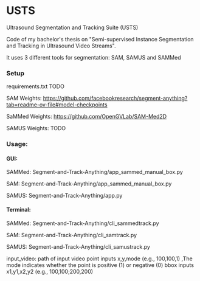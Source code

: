 # USTS

Ultrasound Segmentation and Tracking Suite (USTS)

Code of my bachelor's thesis on "Semi-supervised Instance Segmentation and Tracking in Ultrasound Video Streams".

It uses 3 different tools for segmentation: SAM, SAMUS and SAMMed

### Setup

requirements.txt TODO

SAM Weights: https://github.com/facebookresearch/segment-anything?tab=readme-ov-file#model-checkpoints

SaMMed Weights: https://github.com/OpenGVLab/SAM-Med2D

SAMUS Weights: TODO

### Usage:

#### GUI:

SAMMed: Segment-and-Track-Anything/app_sammed_manual_box.py

SAM: Segment-and-Track-Anything/app_sammed_manual_box.py

SAMUS: Segment-and-Track-Anything/app.py

#### Terminal: 

SAMMed: Segment-and-Track-Anything/cli_sammedtrack.py

SAM: Segment-and-Track-Anything/cli_samtrack.py

SAMUS: Segment-and-Track-Anything/cli_samustrack.py

input_video: path of input video
point inputs x,y,mode (e.g., 100,100,1) ,The mode indicates whether the point is positive (1) or negative (0)
bbox inputs x1,y1,x2,y2 (e.g., 100,100;200,200)
